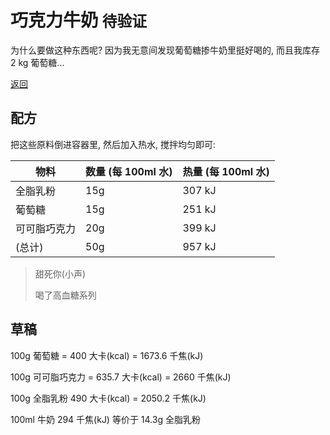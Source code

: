 # 巧克力牛奶 `待验证`

为什么要做这种东西呢? 因为我无意间发现葡萄糖掺牛奶里挺好喝的, 而且我库存 2 kg 葡萄糖...

[返回](README.md)

## 配方

把这些原料倒进容器里, 然后加入热水, 搅拌均匀即可:

| 物料 | 数量 (每 100ml 水) | 热量 (每 100ml 水) |
| --- | --- | --- |
| 全脂乳粉 | 15g | 307 kJ |
| 葡萄糖 | 15g | 251 kJ |
| 可可脂巧克力 | 20g | 399 kJ |
| (总计) | 50g | 957 kJ |

> 甜死你(小声)
> 
> 喝了高血糖系列

## 草稿

100g 葡萄糖 = 400 大卡(kcal) = 1673.6 千焦(kJ)

100g 可可脂巧克力 = 635.7 大卡(kcal) = 2660 千焦(kJ)

100g 全脂乳粉 490 大卡(kcal) = 2050.2 千焦(kJ)

100ml 牛奶 294 千焦(kJ) 等价于 14.3g 全脂乳粉
